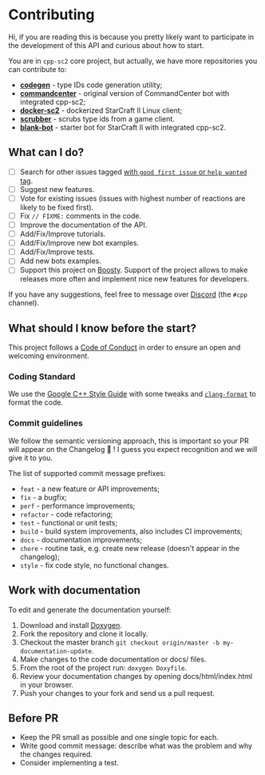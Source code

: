 # Contributing

Hi, if you are reading this is because you pretty likely want to participate in
the development of this API and curious about how to start.

You are in `cpp-sc2` core project, but actually, we have more repositories you
can contribute to:

- **[codegen](https://github.com/cpp-sc2/codegen)** - type IDs code generation
  utility;
- **[commandcenter](https://github.com/cpp-sc2/commandcenter)** - original
  version of CommandCenter bot with integrated cpp-sc2;
- **[docker-sc2](https://github.com/cpp-sc2/docker-sc2)** - dockerized
  StarCraft II Linux client;
- **[scrubber](https://github.com/cpp-sc2/scrubber)** - scrubs type ids from
  a game client.
- **[blank-bot](https://github.com/cpp-sc2/blank-bot)** - starter bot for
  StarCraft II with integrated cpp-sc2.

## What can I do?

- [ ] Search for other issues tagged [with `good first issue` or `help wanted` tag](https://github.com/cpp-sc2/cpp-sc2/issues?q=is%3Aissue+is%3Aopen+label%3A%22good+first+issue%22).
- [ ] Suggest new features.
- [ ] Vote for existing issues (issues with highest number of reactions are
      likely to be fixed first).
- [ ] Fix `// FIXME:` comments in the code.
- [ ] Improve the documentation of the API.
- [ ] Add/Fix/Improve tutorials.
- [ ] Add/Fix/Improve new bot examples.
- [ ] Add/Fix/Improve tests.
- [ ] Add new bots examples.
- [ ] Support this project on [Boosty](https://boosty.to/cpp-sc2). Support of
      the project allows to make releases more often and implement nice new
      features for developers.

If you have any suggestions, feel free to message over
[Discord](https://discord.gg/YurYAgHRSw) (the `#cpp` channel).

## What should I know before the start?

This project follows a [Code of Conduct](CODE_OF_CONDUCT.md) in order to ensure
an open and welcoming environment.

### Coding Standard

We use the [Google C++ Style Guide][google-c++-style-guide] with some tweaks and
[`clang-format`](https://clang.llvm.org/docs/ClangFormat.html) to format
the code.

### Commit guidelines

We follow the semantic versioning approach, this is important so your PR will
appear on the Changelog 🎉 ! I guess you expect recognition and we will give it
to you.

The list of supported commit message prefixes:

- `feat` - a new feature or API improvements;
- `fix` - a bugfix;
- `perf` - performance improvements;
- `refactor` - code refactoring;
- `test` - functional or unit tests;
- `build` - build system improvements, also includes CI improvements;
- `docs` - documentation improvements;
- `chore` - routine task, e.g. create new release (doesn't appear in the
  changelog);
- `style` - fix code style, no functional changes.

## Work with documentation

To edit and generate the documentation yourself:

1. Download and install [Doxygen][doxygen].
1. Fork the repository and clone it locally.
1. Checkout the master branch
   `git checkout origin/master -b my-documentation-update`.
1. Make changes to the code documentation or docs/ files.
1. From the root of the project run: `doxygen Doxyfile`.
1. Review your documentation changes by opening docs/html/index.html in your
   browser.
1. Push your changes to your fork and send us a pull request.

## Before PR

- Keep the PR small as possible and one single topic for each.
- Write good commit message: describe what was the problem and why the changes
  required.
- Consider implementing a test.

[doxygen]: http://www.stack.nl/~dimitri/doxygen/download.html#srcbin
[google-c++-style-guide]: https://google.github.io/styleguide/cppguide.html
